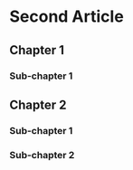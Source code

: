 # Second Article

## Chapter 1

### Sub-chapter 1

## Chapter 2

### Sub-chapter 1

### Sub-chapter 2
